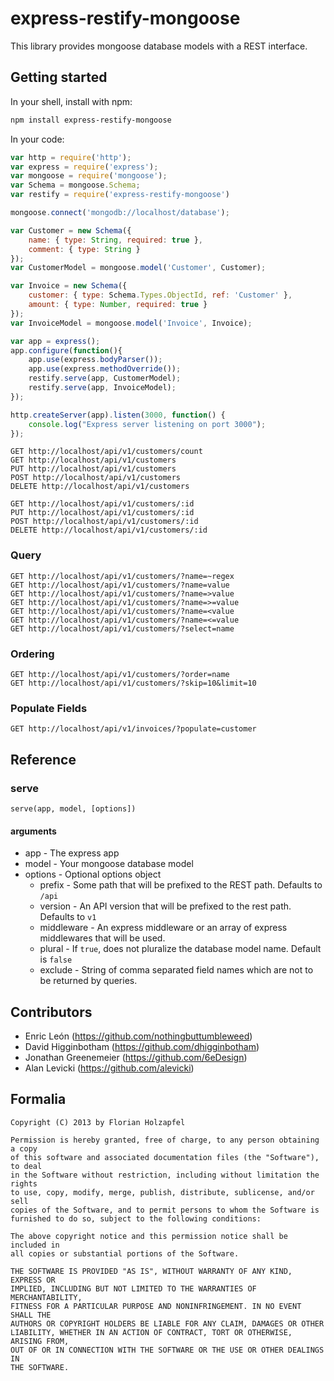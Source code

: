 # express-restify-mongoose
This library provides mongoose database models with a REST interface.

## Getting started

In your shell, install with npm:

```sh
npm install express-restify-mongoose
```

In your code:

```javascript
var http = require('http');
var express = require('express');
var mongoose = require('mongoose');
var Schema = mongoose.Schema;
var restify = require('express-restify-mongoose')

mongoose.connect('mongodb://localhost/database');

var Customer = new Schema({
	name: { type: String, required: true },
	comment: { type: String }
});
var CustomerModel = mongoose.model('Customer', Customer);

var Invoice = new Schema({
    customer: { type: Schema.Types.ObjectId, ref: 'Customer' },
	amount: { type: Number, required: true }
});
var InvoiceModel = mongoose.model('Invoice', Invoice);

var app = express();
app.configure(function(){
	app.use(express.bodyParser());
	app.use(express.methodOverride());
	restify.serve(app, CustomerModel);
	restify.serve(app, InvoiceModel);
});

http.createServer(app).listen(3000, function() {
	console.log("Express server listening on port 3000");
});
```

```
GET http://localhost/api/v1/customers/count
GET http://localhost/api/v1/customers
PUT http://localhost/api/v1/customers
POST http://localhost/api/v1/customers
DELETE http://localhost/api/v1/customers

GET http://localhost/api/v1/customers/:id
PUT http://localhost/api/v1/customers/:id
POST http://localhost/api/v1/customers/:id
DELETE http://localhost/api/v1/customers/:id
```

### Query
```
GET http://localhost/api/v1/customers/?name=~regex
GET http://localhost/api/v1/customers/?name=value
GET http://localhost/api/v1/customers/?name=>value
GET http://localhost/api/v1/customers/?name=>=value
GET http://localhost/api/v1/customers/?name=<value
GET http://localhost/api/v1/customers/?name=<=value
GET http://localhost/api/v1/customers/?select=name
```

### Ordering
```
GET http://localhost/api/v1/customers/?order=name
GET http://localhost/api/v1/customers/?skip=10&limit=10
```

### Populate Fields
```
GET http://localhost/api/v1/invoices/?populate=customer
```

## Reference
### serve
```
serve(app, model, [options])
```

#### arguments
* app - The express app
* model - Your mongoose database model
* options - Optional options object
  * prefix - Some path that will be prefixed to the REST path. Defaults to ```/api```
  * version - An API version that will be prefixed to the rest path. Defaults to ```v1```
  * middleware - An express middleware or an array of express middlewares that will be used.
  * plural - If ```true```, does not pluralize the database model name. Default is ```false```
  * exclude - String of comma separated field names which are not to be returned by queries.
  
## Contributors
* Enric León (https://github.com/nothingbuttumbleweed)
* David Higginbotham (https://github.com/dhigginbotham)
* Jonathan Greenemeier (https://github.com/6eDesign)
* Alan Levicki (https://github.com/alevicki)

## Formalia

```
Copyright (C) 2013 by Florian Holzapfel

Permission is hereby granted, free of charge, to any person obtaining a copy
of this software and associated documentation files (the "Software"), to deal
in the Software without restriction, including without limitation the rights
to use, copy, modify, merge, publish, distribute, sublicense, and/or sell
copies of the Software, and to permit persons to whom the Software is
furnished to do so, subject to the following conditions:

The above copyright notice and this permission notice shall be included in
all copies or substantial portions of the Software.

THE SOFTWARE IS PROVIDED "AS IS", WITHOUT WARRANTY OF ANY KIND, EXPRESS OR
IMPLIED, INCLUDING BUT NOT LIMITED TO THE WARRANTIES OF MERCHANTABILITY,
FITNESS FOR A PARTICULAR PURPOSE AND NONINFRINGEMENT. IN NO EVENT SHALL THE
AUTHORS OR COPYRIGHT HOLDERS BE LIABLE FOR ANY CLAIM, DAMAGES OR OTHER
LIABILITY, WHETHER IN AN ACTION OF CONTRACT, TORT OR OTHERWISE, ARISING FROM,
OUT OF OR IN CONNECTION WITH THE SOFTWARE OR THE USE OR OTHER DEALINGS IN
THE SOFTWARE.
```
